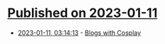 # [Published on 2023-01-11](index.md)

* [2023-01-11, 03:14:13](https://news.ycombinator.com/item?id=34334613) - [Blogs with Cosplay](https://emmas.site/blog/2022/10/28/you-tube-videos-and-cosplay)
